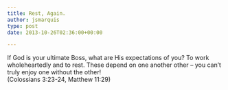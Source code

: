 ```yaml
---
title: Rest, Again.
author: jsmarquis
type: post
date: 2013-10-26T02:36:00+00:00

---
```

If God is your ultimate Boss, what are His expectations of you? To work wholeheartedly and to rest. These depend on one another other &#8211; you can&#8217;t truly enjoy one without the other!   
(Colossians 3:23-24, Matthew 11:29)